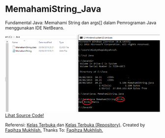 # MemahamiString_Java
Fundamental Java: Memahami String dan args[] dalam Pemrograman Java menggunakan IDE NetBeans.

<img src="https://github.com/RizkyKhapidsyah/MemahamiString_Java/blob/master/result/Result.png">

<br>
<a href="https://github.com/RizkyKhapidsyah/MemahamiString_Java/blob/master/src/memahamistring_java/MemahamiString.java">Lihat Source Code!</a>
<br>

Referensi: <a href="https://www.youtube.com/user/faqihzamukhlish"> Kelas Terbuka </a> dan <a href="https://github.com/kelasterbuka"> Kelas Terbuka (Repository)</a>. Created by <a href="https://github.com/faqihza">Faqihza Mukhlish.</a> Thanks To: <a href="https://www.youtube.com/channel/UCRGHjysoCemh4y7tCJQs30w/about">Faqihza Mukhlish.</a>
